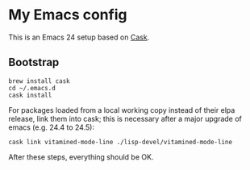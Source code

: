 # My Emacs config

This is an Emacs 24 setup based on [Cask](https://github.com/cask/cask).

## Bootstrap

	brew install cask
	cd ~/.emacs.d
	cask install

For packages loaded from a local working copy instead of their elpa
release, link them into cask; this is necessary after a major upgrade
of emacs (e.g. 24.4 to 24.5):

    cask link vitamined-mode-line ./lisp-devel/vitamined-mode-line

After these steps, everything should be OK.
